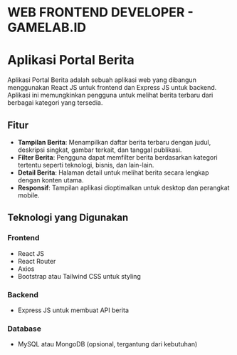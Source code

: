 # WEB FRONTEND DEVELOPER - GAMELAB.ID
# Aplikasi Portal Berita

Aplikasi Portal Berita adalah sebuah aplikasi web yang dibangun menggunakan React JS untuk frontend dan Express JS untuk backend. Aplikasi ini memungkinkan pengguna untuk melihat berita terbaru dari berbagai kategori yang tersedia.

## Fitur

- **Tampilan Berita**: Menampilkan daftar berita terbaru dengan judul, deskripsi singkat, gambar terkait, dan tanggal publikasi.
- **Filter Berita**: Pengguna dapat memfilter berita berdasarkan kategori tertentu seperti teknologi, bisnis, dan lain-lain.
- **Detail Berita**: Halaman detail untuk melihat berita secara lengkap dengan konten utama.
- **Responsif**: Tampilan aplikasi dioptimalkan untuk desktop dan perangkat mobile.

## Teknologi yang Digunakan

### Frontend

- React JS
- React Router
- Axios
- Bootstrap atau Tailwind CSS untuk styling

### Backend

- Express JS untuk membuat API berita

### Database

- MySQL atau MongoDB (opsional, tergantung dari kebutuhan)
 
